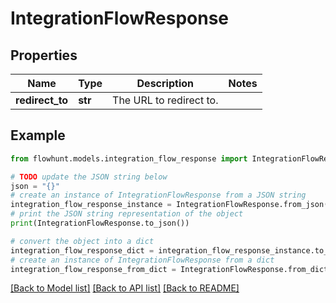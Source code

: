 # IntegrationFlowResponse


## Properties

Name | Type | Description | Notes
------------ | ------------- | ------------- | -------------
**redirect_to** | **str** | The URL to redirect to. | 

## Example

```python
from flowhunt.models.integration_flow_response import IntegrationFlowResponse

# TODO update the JSON string below
json = "{}"
# create an instance of IntegrationFlowResponse from a JSON string
integration_flow_response_instance = IntegrationFlowResponse.from_json(json)
# print the JSON string representation of the object
print(IntegrationFlowResponse.to_json())

# convert the object into a dict
integration_flow_response_dict = integration_flow_response_instance.to_dict()
# create an instance of IntegrationFlowResponse from a dict
integration_flow_response_from_dict = IntegrationFlowResponse.from_dict(integration_flow_response_dict)
```
[[Back to Model list]](../README.md#documentation-for-models) [[Back to API list]](../README.md#documentation-for-api-endpoints) [[Back to README]](../README.md)


